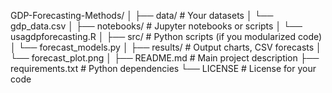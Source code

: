 GDP-Forecasting-Methods/
│
├── data/                      # Your datasets
│   └── gdp_data.csv
│
├── notebooks/                 # Jupyter notebooks or scripts
│   └── usagdpforecasting.R
│
├── src/                       # Python scripts (if you modularized code)
│   └── forecast_models.py
│
├── results/                   # Output charts, CSV forecasts
│   └── forecast_plot.png
│
├── README.md                  # Main project description
├── requirements.txt           # Python dependencies
└── LICENSE                    # License for your code
